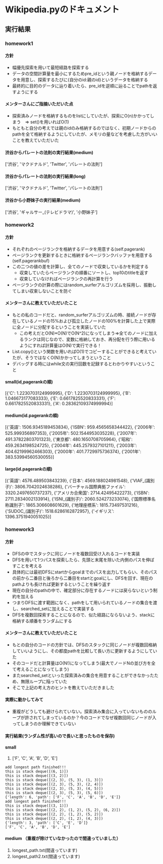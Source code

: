# Wikipedia.pyのドキュメント

## 実行結果

### homework1

#### 方針

- 幅優先探索を用いて最短経路を探索する
- データの空間計算量を最小にするためpre_idという親ノードを格納するデータを用意し、探索するたびに{自分のid:親のid}というデータを格納する
- 最終的に目的のデータに辿り着いたら、pre_idを逆順に辿ることでpathを返すようにする

#### メンターさんにご指摘いただいた点

- 探索済みノードを格納するものをlistにしていたが、探索にO(n)かかってしまう　=> set()を用いればO(1)
- もともと自分の考えでは親のidのみ格納するのではなく、初期ノードからのpathを全て格納するようにしていたが、メモリの量などを考慮した方がいいことを教えていただいた

#### 渋谷からパレートの法則の実行結果(medium)

['渋谷', 'マクドナルド', 'Twitter', 'パレートの法則']

#### 渋谷からパレートの法則の実行結果(long)

['渋谷', 'マクドナルド', 'Twitter', 'パレートの法則']

#### 渋谷から小野妹子の実行結果(medium)

['渋谷', 'ギャルサー_(テレビドラマ)', '小野妹子']

### homework2

#### 方針

- それぞれのページランクを格納するデータを用意する(self.pagerank)
- ページランクを更新するときに格納するページランクバッファを用意する(self.pagerankbuf)
- この二つの値の差を計算し、全てのノードで収束しているかを判定する
  - 収束していたらページランクの順番にソートし、top10のtitleを返す
  - 収束していなければページランクの再計算を行う
- ページランクの計算の際にはrandom_surferアルゴリズムを採用し、振動してしまい収束しないことを防ぐ

#### メンターさんに教えていただいたこと

- もとの私のコードだと、random_surferアルゴリズムの時、接続ノードが存在しているノードの15%および孤立したノードの100%を計算した上で実際に全ノードに分配するということを実装していた
  - この考えだとO(N)*O(N)でO(N^2)になってしまう=>全てのノードに加えるランクは同じなので、変数に格納しておき、再分配を行う際に用いるようにすれば計算量はO(N)で実行できる！
- List.copy()という関数を用いればO(1)でコピーすることができると考えていたが、そうではなくO(N)かかってしまうということ
- デバッグする時にはwhile文の実行回数を記録するとわかりやすいということ


#### small(id,pagerankの順)

[{'C': 1.2230703124999995}, {'D': 1.2230703124999995}, {'B': 1.046673177083333}, {'E': 0.6617825520833331}, {'F': 0.6617825520833331}, {'A': 0.28362109374999994}]

#### medium(id.pagerankの順)

[{'英語': 1506.9345189453834}, {'ISBN': 959.4565658344422}, {'2006年': 525.999356897353}, {'2005年': 502.1544953035228}, {'2007年': 491.37822803701323}, {'東京都': 480.1650708705964}, {'昭和': 459.2634198524725}, {'2004年': 445.2579327101211}, {'2003年': 404.62199962466303}, {'2000年': 401.7729975736374}, {'2001年': 383.53994560530055}]

#### large(id.pagerankの順)

[{'英語': 4576.489503843239}, {'日本': 4569.188024981548}, {'VIAF_(識別子)': 3806.7042024638286}, {'バーチャル国際典拠ファイル': 3320.2497650737237}, {'アメリカ合衆国': 2714.42495422273}, {'ISBN': 2711.2834002133914}, {'ISNI_(識別子)': 2060.524273233074}, {'国際標準名称識別子': 1865.306608601629}, {'地理座標系': 1815.73497531216}, {'SUDOC_(識別子)': 1518.6286162872957}, {'イギリス': 1396.3751940051025}]


### homework3

#### 方針

- DFSの中でスタックに同じノードを複数回受け入れるコードを実装
- DFSを用いて1つパスを探索したら、先頭と末尾を除いた内側のパスを伸ばすことを考える
- 具体的には最初DFSにstartからgoalまでのパスを出力してもらい、そのパスの前から二番目と後ろから二番目をstartとgoalにし、DFSを回す、現在のpathよりも長ければ更新するということを繰り返す
- 現在の自分のpathの中で、確定部分に存在するノードには戻らないという制約を加える
- つまりDFSに渡す範囲になく、pathをして用いられているノードの集合を渡し、searched_setに加えることで実装する
- DFSを複数回探索することになるので、似た経路にならないよう、stackに格納する順番をランダムにする

#### メンターさんに教えていただいたこと

- もとの自分のコードの方針では、DFSのスタックに同じノードが複数回格納していいようにし、その都度pathを比較して長い方に更新するようにしていた
- そのコードだと計算量はO(N!)になってしまう(最大でノードNの並び方を全て考えることになってしまう)
- またsearched_setといった探索済みの集合を用意することができなかったため、無限ループに陥っていた
- そこで上記の考え方のヒントを教えていただきました

#### 実際に動かしてみて

- 重複がどうしても避けられていない。探索済み集合に入っていないもののループが許されてしまっているのか？今のコードでなぜ複数回同じノードが入ってしまうのか理解できていない

#### 実行結果(ランダム性が高いので長いと思ったものを保存)

#### small

1. ['F', 'C', 'A', 'B', 'D', 'E']

``` 
add longest path finished!!!
this is stack deque([(6, 1)])
this is stack deque([(3, 2)])
this is stack deque([(2, 3), (5, 3), (1, 3)])
this is stack deque([(2, 3), (5, 3), (2, 4)])
this is stack deque([(2, 3), (5, 3), (4, 5)])
this is stack deque([(2, 3), (5, 3), (5, 6)])
{'length': 6, 'path': ['F', 'C', 'A', 'B', 'D', 'E']}
add longest path finished!!!
this is stack deque([(3, 1)])
this is stack deque([(2, 2), (1, 2), (5, 2), (6, 2)])
this is stack deque([(2, 2), (1, 2), (5, 2)])
this is stack deque([(2, 2), (1, 2), (4, 3)])
{'length': 3, 'path': ['C', 'E', 'D']}
['F', 'C', 'A', 'B', 'D', 'E']
```

#### medium （重複が除けていなかったので間違っていました）

1. longest_path.txt(間違っています)
2. longest_path2.txt(間違っています)